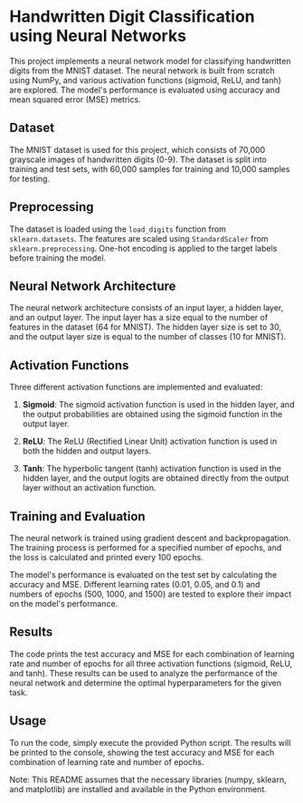 # Handwritten Digit Classification using Neural Networks

This project implements a neural network model for classifying handwritten digits from the MNIST dataset. The neural network is built from scratch using NumPy, and various activation functions (sigmoid, ReLU, and tanh) are explored. The model's performance is evaluated using accuracy and mean squared error (MSE) metrics.

## Dataset

The MNIST dataset is used for this project, which consists of 70,000 grayscale images of handwritten digits (0-9). The dataset is split into training and test sets, with 60,000 samples for training and 10,000 samples for testing.

## Preprocessing

The dataset is loaded using the `load_digits` function from `sklearn.datasets`. The features are scaled using `StandardScaler` from `sklearn.preprocessing`. One-hot encoding is applied to the target labels before training the model.

## Neural Network Architecture

The neural network architecture consists of an input layer, a hidden layer, and an output layer. The input layer has a size equal to the number of features in the dataset (64 for MNIST). The hidden layer size is set to 30, and the output layer size is equal to the number of classes (10 for MNIST).

## Activation Functions

Three different activation functions are implemented and evaluated:

1. **Sigmoid**: The sigmoid activation function is used in the hidden layer, and the output probabilities are obtained using the sigmoid function in the output layer.

2. **ReLU**: The ReLU (Rectified Linear Unit) activation function is used in both the hidden and output layers.

3. **Tanh**: The hyperbolic tangent (tanh) activation function is used in the hidden layer, and the output logits are obtained directly from the output layer without an activation function.

## Training and Evaluation

The neural network is trained using gradient descent and backpropagation. The training process is performed for a specified number of epochs, and the loss is calculated and printed every 100 epochs.

The model's performance is evaluated on the test set by calculating the accuracy and MSE. Different learning rates (0.01, 0.05, and 0.1) and numbers of epochs (500, 1000, and 1500) are tested to explore their impact on the model's performance.

## Results

The code prints the test accuracy and MSE for each combination of learning rate and number of epochs for all three activation functions (sigmoid, ReLU, and tanh). These results can be used to analyze the performance of the neural network and determine the optimal hyperparameters for the given task.

## Usage

To run the code, simply execute the provided Python script. The results will be printed to the console, showing the test accuracy and MSE for each combination of learning rate and number of epochs.

Note: This README assumes that the necessary libraries (numpy, sklearn, and matplotlib) are installed and available in the Python environment.